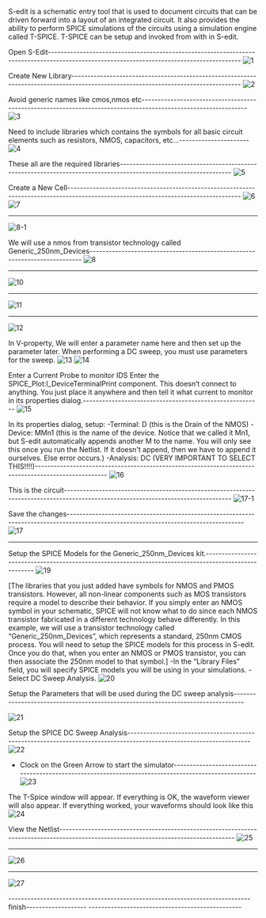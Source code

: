 S-edit is a schematic entry tool that is used to document circuits that can be driven forward into a layout
of an integrated circuit. It also provides the ability to perform SPICE simulations of the circuits using a
simulation engine called T-SPICE. T-SPICE can be setup and invoked from with in S-edit.

Open S-Edit------------------------------------------------------------------------------------------------------------------------------------------
![1](https://user-images.githubusercontent.com/115934581/204841491-6dd07008-a9cf-49d6-b470-85e1eb7bfe47.png)

Create New Library-----------------------------------------------------------------------------------------------------------------------------------
![2](https://user-images.githubusercontent.com/115934581/204841535-15f24d2b-174f-47ae-b8ba-07eb07b1e8c3.png)

Avoid generic names like cmos,nmos etc---------------------------------------------------------------------------------------------------------------
![3](https://user-images.githubusercontent.com/115934581/204841593-17f9bba1-6068-4f5b-8472-3838ee4690d3.png)

Need to include libraries which contains the symbols for all basic circuit elements such as resistors, NMOS, capacitors, etc...----------------------
![4](https://user-images.githubusercontent.com/115934581/204841721-4875dad7-084f-4e6a-bb43-c8273c227d5b.png)

These all are the required libraries-----------------------------------------------------------------------------------------------------------------
![5](https://user-images.githubusercontent.com/115934581/204841794-a4a49ce7-9171-4bde-aec9-f1533a3a3dd2.png)

Create a New Cell------------------------------------------------------------------------------------------------------------------------------------
![6](https://user-images.githubusercontent.com/115934581/204841854-b411b1c3-ff44-437a-88db-3d49d83780ef.png)
![7](https://user-images.githubusercontent.com/115934581/204841909-0c5c5902-27a7-4744-b0a5-e0ab8cd2c5e2.png)

----------------------------------------------------------------------------------------------------------------------------------------------------
![8-1](https://user-images.githubusercontent.com/115934581/204841992-ca02de7b-e886-4630-a1d1-501727c05852.png)

We will use a nmos from transistor technology called Generic_250nm_Devices---------------------------------------------------------------------------
![8](https://user-images.githubusercontent.com/115934581/204841940-6cfe8375-9405-4413-b723-f1d4c91f79e3.png)

-----------------------------------------------------------------------------------------------------------------------------------------------------
![10](https://user-images.githubusercontent.com/115934581/204842308-850608db-0acf-4c76-ad9c-fd026e614bfc.png)

-----------------------------------------------------------------------------------------------------------------------------------------------------
![11](https://user-images.githubusercontent.com/115934581/204842346-7bd3515f-0bef-45a6-844a-0cc0318cf32b.png)

-----------------------------------------------------------------------------------------------------------------------------------------------------
![12](https://user-images.githubusercontent.com/115934581/204842394-ddb34e57-13d0-47ef-a053-19e9e3350ede.png)

In V-property, We will enter a parameter name here and then set up the parameter later. When performing a DC sweep, you must use parameters for the sweep.
![13](https://user-images.githubusercontent.com/115934581/204842429-0bfd2e2a-1f33-40eb-9d2d-ac8d33190f42.png)
![14](https://user-images.githubusercontent.com/115934581/204842498-5505b4f7-a173-4b3d-8cd0-df2ce9262032.png)

Enter a Current Probe to monitor IDS
Enter the SPICE_Plot:I_DeviceTerminalPrint component. This doesn’t connect to anything.
You just place it anywhere and then tell it what current to monitor in its properties dialog.--------------------------------------------------------
![15](https://user-images.githubusercontent.com/115934581/204842521-1ad0fd3c-261d-4fde-bcce-929fdfddd92c.png)

In its properties dialog, setup:
-Terminal: D (this is the Drain of the NMOS)
-Device: MMn1 (this is the name of the device. Notice that we called it Mn1, but S-edit automatically appends another M to the name. You will only see this once you run the Netlist. If it doesn't append, then we have to append it ourselves. Else error occurs.)
-Analysis: DC (VERY IMPORTANT TO SELECT THIS!!!!)----------------------------------------------------------------------------------------------------
![16](https://user-images.githubusercontent.com/115934581/204842537-3da009c2-c471-4054-b064-ec1b09f97c09.png)

This is the circuit----------------------------------------------------------------------------------------------------------------------------------
![17-1](https://user-images.githubusercontent.com/115934581/204842579-ded40909-9d6e-46c5-8fdb-f85971c9e20a.png)

Save the changes-------------------------------------------------------------------------------------------------------------------------------------
![17](https://user-images.githubusercontent.com/115934581/204842551-64f16017-0139-418d-b4d4-55266b8e4ca2.png)

-----------------------------------------------------------------------------------------------------------------------------------------------------

Setup the SPICE Models for the Generic_250nm_Devices kit.------------------------------------------------------------------------------------------------------
![19](https://user-images.githubusercontent.com/115934581/204842599-98672939-51ed-4e47-9c74-f09928d0bf94.png)

[The libraries that you just added have symbols for NMOS and PMOS transistors. However, all non-linear components such as MOS transistors require a model to describe their behavior. If you simply enter an NMOS symbol in your schematic, SPICE will not know what to do since each NMOS transistor fabricated in a different technology behave differently. In this example, we will use a transistor technology called “Generic_250nm_Devices”, which represents a standard, 250nm CMOS process. You will need to setup the SPICE models for this process in S-edit. Once you do that, when you enter an NMOS or PMOS transistor, you can then associate the 250nm model to that symbol.]
-In the “Library Files” field, you will specify SPICE models you will be using in your simulations.
-Select DC Sweep Analysis.
![20](https://user-images.githubusercontent.com/115934581/204842624-8340653d-8bce-452a-9655-c7a01b0d4d64.png)

Setup the Parameters that will be used during the DC sweep analysis---------------------------------------------------------------------------------

![21](https://user-images.githubusercontent.com/115934581/204842639-8cea9c44-53b6-4bd2-b1fa-013370c6bb8b.png)

Setup the SPICE DC Sweep Analysis--------------------------------------------------------------------------------------------------------------------
![22](https://user-images.githubusercontent.com/115934581/204842674-8f972b2f-d377-4e6b-bbed-10283840ae31.png)

- Clock on the Green Arrow to start the simulator----------------------------------------------------------------------------------------------------
![23](https://user-images.githubusercontent.com/115934581/204842704-62a34e9f-7ef7-4f55-b180-5f69b31966af.png)

The T-Spice window will appear. If everything is OK, the waveform viewer will also appear. If everything worked, your waveforms should look like this
![24](https://user-images.githubusercontent.com/115934581/204842746-babee59b-44e0-4e63-9b9f-d760157dde10.png)

View the Netlist-------------------------------------------------------------------------------------------------------------------------------------
![25](https://user-images.githubusercontent.com/115934581/204842782-90020e42-485c-4539-892b-f4e912fafcb5.png)

-----------------------------------------------------------------------------------------------------------------------------------------------------
![26](https://user-images.githubusercontent.com/115934581/204842806-06866e15-981a-4b32-bed5-291744aa5a8a.png)

-----------------------------------------------------------------------------------------------------------------------------------------------------
![27](https://user-images.githubusercontent.com/115934581/204842847-73b8f16e-04fc-442e-b80c-5c91323a148c.png)

----------------------------------------------------------------------------finish------------------- ------------------------------------------------
